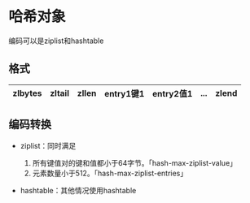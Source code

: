 # 哈希对象
编码可以是ziplist和hashtable

## 格式
zlbytes | zltail | zllen | entry1键1 | entry2值1 | ... | zlend
:--:| :-: | :-: | :--:| :-: | :-: | :-:

## 编码转换

- ziplist：同时满足

    1. 所有键值对的键和值都小于64字节。「hash-max-ziplist-value」
    2. 元素数量小于512。「hash-max-ziplist-entries」
- hashtable：其他情况使用hashtable
